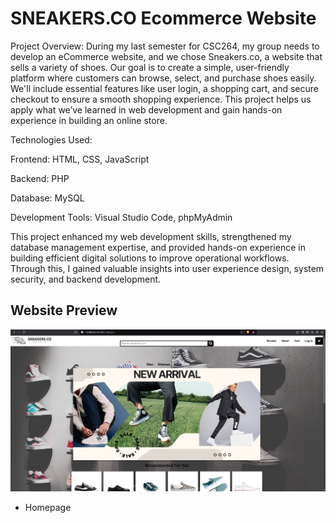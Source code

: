 # SNEAKERS.CO Ecommerce Website

Project Overview: During my last semester for CSC264, my group needs to develop an eCommerce website, and we chose Sneakers.co, a website that sells a variety of shoes. Our goal is to create a simple, user-friendly platform where customers can browse, select, and purchase shoes easily. We'll include essential features like user login, a shopping cart, and secure checkout to ensure a smooth shopping experience. This project helps us apply what we’ve learned in web development and gain hands-on experience in building an online store.


Technologies Used:

Frontend: HTML, CSS, JavaScript

Backend: PHP

Database: MySQL

Development Tools: Visual Studio Code, phpMyAdmin

This project enhanced my web development skills, strengthened my database management expertise, and provided hands-on experience in building efficient digital solutions to improve operational workflows. Through this, I gained valuable insights into user experience design, system security, and backend development.

## Website Preview

![Project Screenshot](homepage.png)
- Homepage

